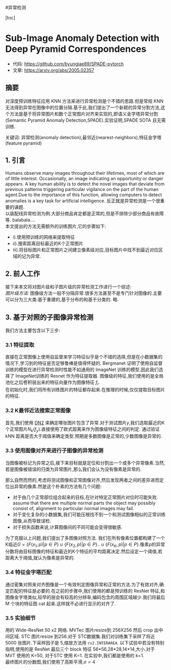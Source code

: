 #异常检测 

[toc]

# Sub-Image Anomaly Detection with Deep Pyramid Correspondences

- 代码: https://github.com/byungjae89/SPADE-pytorch
- 文章: https://arxiv.org/abs/2005.02357

## 摘要  
对深度预训练特征应用 KNN 方法来进行异常检测是个不错的思路.但是常规 KNN 无法得到异常在图像中的位置分隔.基于此,我们提出了一个新颖的异常分割方法,这个方法是基于将异常图片和数个正常图片对齐来实现的,即语义金字塔异常分割(Semantic Pyramid Anomaly Detection,SPADE).实验证明,SPADE SOTA 且无需训练.

关键词: 异常检测(anomaly detection),最邻近(nearest-neighbors),特征金字塔(feature pyramid)

## 1. 引言
Humans observe many images throughout their lifetimes, most of which are of little interest. Occasionally, an image indicating an opportunity or danger appears. A key human ability is to detect the novel images that deviate from previous patterns triggering particular vigilance on the part of the human agent.Due to the importance of this function, allowing computers to detect anomalies is a key task for artificial intelligence.
反正就是异常检测是一个很重要的课题.  
以装配线异常检测为例.大部分商品肯定都是正常的,但是不排除少部分商品有故障等. balabala....  
本文提出的方法无需额外的训练图片,它的步骤如下:
- i).使用预训练的网络来提取特征
- ii).搜索距离目标最近的K个正常图片
- iii).将目标图片和正常图片之间建立像素级对应,目标图片中找不到最近对应区域的记为异常.

## 2. 前人工作
接下来本文将对图片级和子图片级的异常检测工作进行一个综述:   
*图片级方法:*   图像级方法一般不分隔异常.很多方法甚至不是专门针对图像的.主要可以分为三大类:基于重建的,基于分布的和基于分类的.
略.

## 3. 基于对照的子图像异常检测
我们方法主要包含以下三步:
### 3.1 特征提取
直接在正常图像上使用自监督来学习特征似乎是个不错的选择,但是在小数据集的情况下,学习到的特征是否足够鲁棒是值得怀疑的. Bergmanet 证明了使用自监督训练的模型在进行异常检测时性能不如通用的 ImageNet 训练的模型.因此我们选择了 ImageNet训练的 Resnet 作为特征提取器. 图像级的特征,我们使用的是全局池化之后卷积层出来的特征向量作为图像特征 $f_i$.  
在初始化时,我们将所有训练图片的特征都存起来.在推理的时候,仅仅提取目标图片的特征.   

### 3.2 K最邻近法搜索正常图像
首先,我们使用 [DN2](https://arxiv.org/abs/2005.02359) 来确定哪张图片包含了异常.对于测试图片$y$,我们选取最近的K个正常图片$N_k(f_y)$.直接使用了欧式距离来作为图像级特征之间的判定.
通过验证 kNN 距离是否大于阈值来确定类型.预期是多数图像是正常的,少数图像是异常的.

### 3.3 使用图像对齐来进行子图像的异常检测
当图像被标记为异常之后,接下来目标就是定位和分割出一个或多个异常像素.当然,若是图像被错误的归类为异常图片,那么我们会认为没有像素是异常的.

那么自然而然的,考虑将测试图像和正常图像对齐,然后发现两者之间的差异进而定位出异常的像素.然是这个朴素的方法有几个问题:
- 对于由几个正常部位组合起来的目标,在针对特定正常图片对位时可能失败. assume that there are multiple normal parts the object may possibly consist of, alignment to particular normal images may fail.
- 对于变化复杂的小数据集,我们可能压根找不到一个和测试图像相似的正常训练图像,从而导致误检.
- 对于损失函数来说,计算图像间的不同可能会变得很敏感.  

为了克服以上问题,我们提出了多图像对照方法. 我们在所有像素位置都构建了一个K临近$G=\{F(x_1,p)|p \in P\} \cup \{F(x_2,p)|p \in P\} .. \cup\{F(x_K,p)|p \in P\}$.像素p的异常分数将由目标图像的特征和最近的K个特征的平均距离决定.然后设定一个阈值,若距离大于阈值,就认为像素是异常的.

### 3.4 特征金字塔匹配
通过密集对照来对齐图像是一个有效判定图像异常和正常的方法.为了有效对齐,确定匹配的特征是必要的.在之前的步骤中,我们使用的都是预训练的 ResNet 特征,和图像金字塔类似,较早的层会有较高的分辨率,编码包含的周围区域越少.我们将最后 M 个块的特征图 cat 起来.这样就不必进行显示的对齐了.   

### 3.5 实验细节
用的 Wide-ResNet 50 x2 网络. MVTec 图片resize到 256X256 然后 crop 出中间区域. STC 图片resize 到256.对于 STC数据集.我们对训练集下采样了将近 5000 张图片.下采样因子是 5,缩放方法用 `cv2.INTERAREA`. 以下试验中若没有特别指明,使用的是 ResNet 最后三个 block 特征 56\*56,28\*28,14\*14,大小.对于 MVT 使用的 K=50, 对于STC 使用 K=1. 在实验中,我们都是使用的 k=1.  
最终图片的分数图,我们使用了高斯平滑,$\sigma=4$
